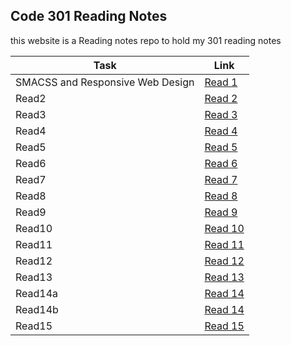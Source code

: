 ## Code 301 Reading Notes

this website is a Reading notes repo to hold my 301 reading notes

| Task                             | Link                                                            |
| -------------------------------- | --------------------------------------------------------------- |
| SMACSS and Responsive Web Design | [Read 1](https://othabteh.github.io/Reading-notes-301/class-01) |
| Read2                            | [Read 2]()                                                      |
| Read3                            | [Read 3]()                                                      |
| Read4                            | [Read 4]()                                                      |
| Read5                            | [Read 5]()                                                      |
| Read6                            | [Read 6]()                                                      |
| Read7                            | [Read 7]()                                                      |
| Read8                            | [Read 8]()                                                      |
| Read9                            | [Read 9]()                                                      |
| Read10                           | [Read 10]()                                                     |
| Read11                           | [Read 11]()                                                     |
| Read12                           | [Read 12]()                                                     |
| Read13                           | [Read 13]()                                                     |
| Read14a                          | [Read 14]()                                                     |
| Read14b                          | [Read 14]()                                                     |
| Read15                           | [Read 15]()                                                     |
